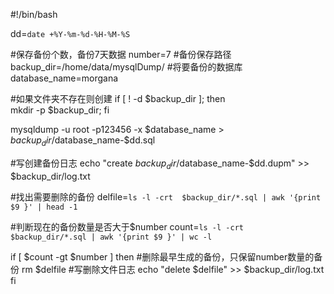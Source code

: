 #!/bin/bash

dd=`date +%Y-%m-%d-%H-%M-%S`

#保存备份个数，备份7天数据
number=7
#备份保存路径
backup_dir=/home/data/mysqlDump/
#将要备份的数据库
database_name=morgana


#如果文件夹不存在则创建
if [ ! -d $backup_dir ]; 
then     
    mkdir -p $backup_dir; 
fi


mysqldump -u root -p123456 -x $database_name > $backup_dir/$database_name-$dd.sql

#写创建备份日志
echo "create $backup_dir/$database_name-$dd.dupm" >> $backup_dir/log.txt

#找出需要删除的备份
delfile=`ls -l -crt  $backup_dir/*.sql | awk '{print $9 }' | head -1`

#判断现在的备份数量是否大于$number
count=`ls -l -crt  $backup_dir/*.sql | awk '{print $9 }' | wc -l`

if [ $count -gt $number ]
then
  #删除最早生成的备份，只保留number数量的备份
  rm $delfile
  #写删除文件日志
  echo "delete $delfile" >> $backup_dir/log.txt
fi
